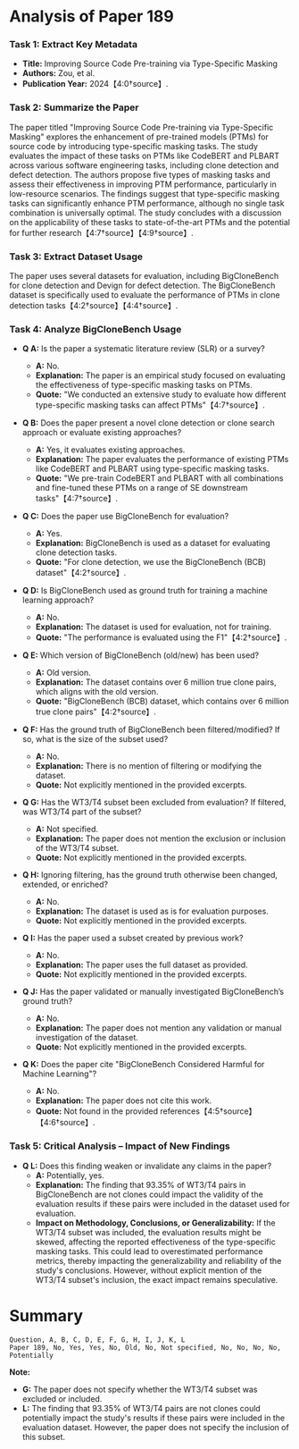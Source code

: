 # Analysis of Paper 189

### Task 1: Extract Key Metadata

- **Title:** Improving Source Code Pre-training via Type-Specific Masking
- **Authors:** Zou, et al.
- **Publication Year:** 2024【4:0†source】.

### Task 2: Summarize the Paper

The paper titled "Improving Source Code Pre-training via Type-Specific Masking" explores the enhancement of pre-trained models (PTMs) for source code by introducing type-specific masking tasks. The study evaluates the impact of these tasks on PTMs like CodeBERT and PLBART across various software engineering tasks, including clone detection and defect detection. The authors propose five types of masking tasks and assess their effectiveness in improving PTM performance, particularly in low-resource scenarios. The findings suggest that type-specific masking tasks can significantly enhance PTM performance, although no single task combination is universally optimal. The study concludes with a discussion on the applicability of these tasks to state-of-the-art PTMs and the potential for further research【4:7†source】【4:9†source】.

### Task 3: Extract Dataset Usage

The paper uses several datasets for evaluation, including BigCloneBench for clone detection and Devign for defect detection. The BigCloneBench dataset is specifically used to evaluate the performance of PTMs in clone detection tasks【4:2†source】【4:4†source】.

### Task 4: Analyze BigCloneBench Usage

- **Q A:** Is the paper a systematic literature review (SLR) or a survey?
  - **A:** No.
  - **Explanation:** The paper is an empirical study focused on evaluating the effectiveness of type-specific masking tasks on PTMs.
  - **Quote:** "We conducted an extensive study to evaluate how different type-specific masking tasks can affect PTMs"【4:7†source】.

- **Q B:** Does the paper present a novel clone detection or clone search approach or evaluate existing approaches?
  - **A:** Yes, it evaluates existing approaches.
  - **Explanation:** The paper evaluates the performance of existing PTMs like CodeBERT and PLBART using type-specific masking tasks.
  - **Quote:** "We pre-train CodeBERT and PLBART with all combinations and fine-tuned these PTMs on a range of SE downstream tasks"【4:7†source】.

- **Q C:** Does the paper use BigCloneBench for evaluation?
  - **A:** Yes.
  - **Explanation:** BigCloneBench is used as a dataset for evaluating clone detection tasks.
  - **Quote:** "For clone detection, we use the BigCloneBench (BCB) dataset"【4:2†source】.

- **Q D:** Is BigCloneBench used as ground truth for training a machine learning approach?
  - **A:** No.
  - **Explanation:** The dataset is used for evaluation, not for training.
  - **Quote:** "The performance is evaluated using the F1"【4:2†source】.

- **Q E:** Which version of BigCloneBench (old/new) has been used?
  - **A:** Old version.
  - **Explanation:** The dataset contains over 6 million true clone pairs, which aligns with the old version.
  - **Quote:** "BigCloneBench (BCB) dataset, which contains over 6 million true clone pairs"【4:2†source】.

- **Q F:** Has the ground truth of BigCloneBench been filtered/modified? If so, what is the size of the subset used?
  - **A:** No.
  - **Explanation:** There is no mention of filtering or modifying the dataset.
  - **Quote:** Not explicitly mentioned in the provided excerpts.

- **Q G:** Has the WT3/T4 subset been excluded from evaluation? If filtered, was WT3/T4 part of the subset?
  - **A:** Not specified.
  - **Explanation:** The paper does not mention the exclusion or inclusion of the WT3/T4 subset.
  - **Quote:** Not explicitly mentioned in the provided excerpts.

- **Q H:** Ignoring filtering, has the ground truth otherwise been changed, extended, or enriched?
  - **A:** No.
  - **Explanation:** The dataset is used as is for evaluation purposes.
  - **Quote:** Not explicitly mentioned in the provided excerpts.

- **Q I:** Has the paper used a subset created by previous work?
  - **A:** No.
  - **Explanation:** The paper uses the full dataset as provided.
  - **Quote:** Not explicitly mentioned in the provided excerpts.

- **Q J:** Has the paper validated or manually investigated BigCloneBench’s ground truth?
  - **A:** No.
  - **Explanation:** The paper does not mention any validation or manual investigation of the dataset.
  - **Quote:** Not explicitly mentioned in the provided excerpts.

- **Q K:** Does the paper cite "BigCloneBench Considered Harmful for Machine Learning"?
  - **A:** No.
  - **Explanation:** The paper does not cite this work.
  - **Quote:** Not found in the provided references【4:5†source】【4:6†source】.

### Task 5: Critical Analysis – Impact of New Findings

- **Q L:** Does this finding weaken or invalidate any claims in the paper?
  - **A:** Potentially, yes.
  - **Explanation:** The finding that 93.35% of WT3/T4 pairs in BigCloneBench are not clones could impact the validity of the evaluation results if these pairs were included in the dataset used for evaluation.
  - **Impact on Methodology, Conclusions, or Generalizability:** If the WT3/T4 subset was included, the evaluation results might be skewed, affecting the reported effectiveness of the type-specific masking tasks. This could lead to overestimated performance metrics, thereby impacting the generalizability and reliability of the study's conclusions. However, without explicit mention of the WT3/T4 subset's inclusion, the exact impact remains speculative.

# Summary

```plaintext
Question, A, B, C, D, E, F, G, H, I, J, K, L
Paper 189, No, Yes, Yes, No, Old, No, Not specified, No, No, No, No, Potentially
```

**Note:**  
- **G:** The paper does not specify whether the WT3/T4 subset was excluded or included.
- **L:** The finding that 93.35% of WT3/T4 pairs are not clones could potentially impact the study's results if these pairs were included in the evaluation dataset. However, the paper does not specify the inclusion of this subset.
